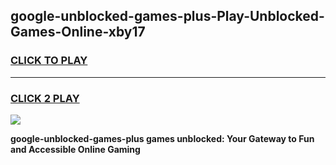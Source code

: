 
## google-unblocked-games-plus-Play-Unblocked-Games-Online-xby17
<h3>
<a href="https://premium76.site?title=google-unblocked-games-plus&ref=25A">CLICK TO PLAY</a></h3>
<hr>

<h3>
<a href="https://premium76.site?title=google-unblocked-games-plus&ref=25A">CLICK 2 PLAY</a>
  
</h3>

<a href="https://premium76.site?title=google-unblocked-games-plus&ref=25A"><img src="https://clearcache.store/games.png"></a>


**google-unblocked-games-plus games unblocked: Your Gateway to Fun and Accessible Online Gaming**
